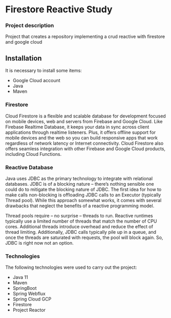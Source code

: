 # Firestore Reactive Study

### Project description
Project that creates a repository implementing a crud reactive with firestore and google cloud


## Installation ##

It is necessary to install some items:
- Google Cloud account
- Java
- Maven

### Firestore
Cloud Firestore is a flexible and scalable database for development focused on mobile devices, web and servers from Firebase and Google Cloud. Like Firebase Realtime Database, it keeps your data in sync across client applications through realtime listeners. Plus, it offers offline support for mobile devices and the web so you can build responsive apps that work regardless of network latency or Internet connectivity. Cloud Firestore also offers seamless integration with other Firebase and Google Cloud products, including Cloud Functions.

### Reactive Database
Java uses JDBC as the primary technology to integrate with relational databases. JDBC is of a blocking nature – there’s nothing sensible one could do to mitigate the blocking nature of JDBC. The first idea for how to make calls non-blocking is offloading JDBC calls to an Executor (typically Thread pool). While this approach somewhat works, it comes with several drawbacks that neglect the benefits of a reactive programming model.

Thread pools require – no surprise – threads to run. Reactive runtimes typically use a limited number of threads that match the number of CPU cores. Additional threads introduce overhead and reduce the effect of thread limiting. Additionally, JDBC calls typically pile up in a queue, and once the threads are saturated with requests, the pool will block again. So, JDBC is right now not an option.

### Technologies

The following technologies were used to carry out the project:
- Java 11
- Maven
- SpringBoot
- Spring Webflux
- Spring Cloud GCP
- Firestore
- Project Reactor
